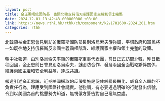 ```yaml
---
layout: post
title: 金正恩晤俄國防長　強調北韓支持俄方維護國家主權和領土完整
date: 2024-12-01 13:42:43.000000000 +08:00
link: https://news.rthk.hk/rthk/ch/component/k2/1781600-20241201.htm
categories: rthk
---
```


北韓領袖金正恩會見到訪的俄羅斯國防部長別洛烏索夫時強調，平壤政府和軍民將一如既往地支持俄羅斯反帝國主義霸權陰謀、維護國家主權和領土完整的政策。

朝中社報道，由別洛烏索夫率領的俄羅斯軍事代表團，前日正式訪問北韓，昨日啟程回國，金正恩前日會見別洛烏索夫，就國防合作、發展兩國全面戰略夥伴關係、維護兩國主權和安全利益等，達成共識。

報道引述金正恩說，近期美國採取的反俄措施是促使糾紛長期化、威脅全人類的不負責任行為，理應受到國際社會譴責。他強調，有必要通過明確的行動發出信號，令到以美國為首的挑釁勢力知道，無視俄方警告對自己毫無益處。
